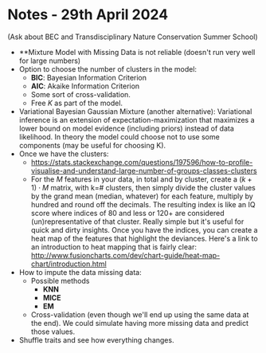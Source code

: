 # Notes - 29th April 2024
(Ask about BEC 
and Transdisciplinary Nature Conservation Summer School)

- **Mixture Model with Missing Data is not reliable (doesn't run very well for large numbers)
- Option to choose the number of clusters in the model:
    - **BIC**: Bayesian Information Criterion
    - **AIC**: Akaike Information Criterion
    - Some sort of cross-validation.
    - Free $K$ as part of the model.
- Variational Bayesian Gaussian Mixture (another alternative): Variational inference is an extension of expectation-maximization that maximizes a lower bound on model evidence (including priors) instead of data likelihood. In theory the model could choose not to use some components (may be useful for choosing K).
- Once we have the clusters:
    - https://stats.stackexchange.com/questions/197596/how-to-profile-visualise-and-understand-large-number-of-groups-classes-clusters
    - For the $M$ features in your data, in total and by cluster, create a $(k+1)\cdot M$ matrix, with k=# clusters, then simply divide the cluster values by the grand mean (median, whatever) for each feature, multiply by hundred and round off the decimals. The resulting index is like an IQ score where indices of 80 and less or 120+ are considered (un)representative of that cluster. Really simple but it's useful for quick and dirty insights. Once you have the indices, you can create a heat map of the features that highlight the deviances. Here's a link to an introduction to heat mapping that is fairly clear: http://www.fusioncharts.com/dev/chart-guide/heat-map-chart/introduction.html
- How to impute the data missing data:
    - Possible methods
        - **KNN**
        - **MICE**
        - **EM**
    - Cross-validation (even though we'll end up using the same data at the end). We could simulate having more missing data and predict those values.
- Shuffle traits and see how everything changes.
